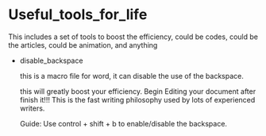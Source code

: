 # Useful_tools_for_life
This includes a set of tools to boost the efficiency, could be codes, could be the articles, could be animation, and anything 



* disable_backspace 

  this is a macro file for word, it can disable the use of the backspace. 

  this will greatly boost your efficiency. Begin Editing your document after finish it!!! This is the fast writing philosophy used by lots of experienced writers. 

  Guide: Use control + shift + b to enable/disable the backspace. 